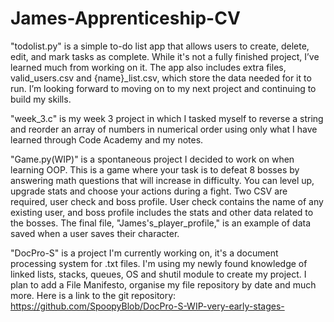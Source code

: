 # James-Apprenticeship-CV
"todolist.py" is a simple to-do list app that allows users to create, delete, edit, and mark tasks as complete. While it's not a fully finished project, I’ve learned much from working on it. The app also includes extra files, valid_users.csv and {name}_list.csv, which store the data needed for it to run. I’m looking forward to moving on to my next project and continuing to build my skills.

"week_3.c" is my week 3 project in which I tasked myself to reverse a string and reorder an array of numbers in numerical order using only what I have learned through Code Academy and my notes. 

"Game.py(WIP)" is a spontaneous project I decided to work on when learning OOP. This is a game where your task is to defeat 8 bosses by answering math questions that will increase in difficulty. You can level up, upgrade stats and choose your actions during a fight. Two CSV are required, user check and boss profile. User check contains the name of any existing user, and boss profile includes the stats and other data related to the bosses. The final file, "James's_player_profile," is an example of data saved when a user saves their character.

"DocPro-S" is a project I'm currently working on, it's a document processing system for .txt files. I'm using my newly found knowledge of linked lists, stacks, queues, OS and shutil module to create my project. I plan to add a File Manifesto, organise my file repository by date and much more. Here is a link to the git repository: https://github.com/SpoopyBlob/DocPro-S-WIP-very-early-stages-
